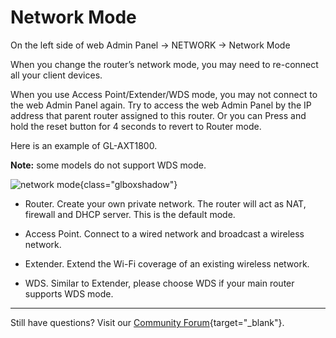 # Network Mode

On the left side of web Admin Panel -> NETWORK -> Network Mode

When you change the router’s network mode, you may need to re-connect all your client devices.

When you use Access Point/Extender/WDS mode, you may not connect to the web Admin Panel again. Try to access the web Admin Panel by the IP address that parent router assigned to this router. Or you can Press and hold the reset button for 4 seconds to revert to Router mode.

Here is an example of GL-AXT1800. 

**Note:** some models do not support WDS mode.

![network mode](https://static.gl-inet.com/docs/en/4/tutorials/network_mode/network_mode_page.png){class="glboxshadow"}

- Router. Create your own private network. The router will act as NAT, firewall and DHCP server. This is the default mode.

- Access Point. Connect to a wired network and broadcast a wireless network.

- Extender. Extend the Wi-Fi coverage of an existing wireless network.

- WDS. Similar to Extender, please choose WDS if your main router supports WDS mode.

---

Still have questions? Visit our [Community Forum](https://forum.gl-inet.com){target="_blank"}.
